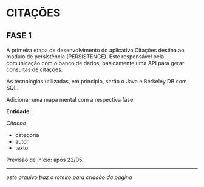 # CITAÇÕES #

## FASE 1 ##

A primeira etapa de desenvolvimento do aplicativo Citações destina ao módulo de persistência (PERSISTENCE).
Este responsável pela comunicação com o banco de dados, basicamente uma API para gerar consultas de citações.

As tecnologias utilizadas, em principio, serão o Java e Berkeley DB com SQL.

Adicionar uma mapa mental com a respectiva fase.

**Entidade:**

*Citacao*

 - categoria
 - autor
 - texto

Previsão de início: após 22/05.

-------------------------------------------------------------------------------
*este arquivo traz o roteiro para criação da página*
